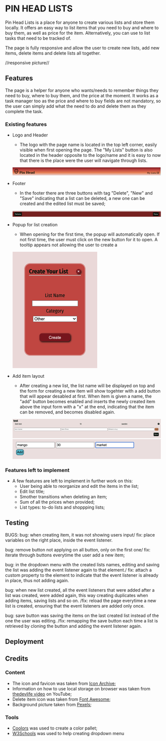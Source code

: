 # PIN HEAD LISTS

Pin Head Lists is a place for anyone to create various lists and store them locally. It offers an easy way to list items that you need to buy and where to buy them, as well as price for the item. Alternatively, you can use to list tasks that need to be tracked of. 

The page is fully responsive and allow the user to create new lists, add new items, delete items and delete lists all together.

//responsive picture//

## Features

The page is a helper for anyone who wants/needs to remember things they need to buy, where to buy them, and the price at the moment. It works as a task manager too as the price and where to buy fields are not mandatory, so the user can simply add what the need to do and delete them as they complete the task.

### Existing features

+ Logo and Header
    + The logo with the page name is located in the top left corner, easily visible when first opening the page. The "My Lists" button is also located in the header opposite to the logo/name and it is easy to now that there is the place were the user will navigate through lists.

    ![Page's header](assets/readme-images/header.png)

+ Footer
    + In the footer there are three buttons with tag "Delete", "New" and "Save" indicating that a list can be deleted, a new one can be created and the edited list must be saved;

    ![Page's footer with delete and new button](assets/readme-images/footer.png)

+ Popup for list creation
    + When opening for the first time, the popup will automatically open. If not first time, the user must click on the new button for it to open. A tooltip appears not allowing the user to create a 

    ![Create new list popup](assets/readme-images/popup.png)

+ Add item layout
    + After creating a new list, the list name will be displayed on top and the form for creating a new item will show togehter with a add button that will appear desabled at first. When item is given a name, the "add" button becomes enabled and inserts the newly created item above the input form with a "x" at the end, indicating that the item can be removed, and becomes disabled again.

    ![Test list title, add item form, add button disabled](assets/readme-images/body-title-buttons.png)
    ![Add button enabled](assets/readme-images/add-button-enabled.png)

### Features left to implement

+ A few features are left to implement in further work on this:
    + User being able to reorganize and edit the items in the list;
    + Edit list title;
    + Smother transitions when deleting an item;
    + Sum of all the prices when provided;
    + List types: to-do lists and shoppping lists;


## Testing

BUGS:
bug: when creating item, it was not showing users input/ fix: place variables on the right place, inside the event listener.

bug: remove button not applying on all button, only on the first one/ fix: iterate through buttons everytime the user add a new item;

bug: in the dropdown menu with the created lists names, editing and saving the list was adding the event listener again to that element./ fix: attach a custom property to the element to indicate that the event listener is already in place, thus not adding again.

bug: when new list created, all the event listeners that were added after a list was created, were added again, this way creating duplicates when adding items, saving lists and so on. /fix: reload the page everytime a new list is created, ensuring that the event listeners are added only once.

bug: save button was saving the items on the last created list instead of the one the user was editing. /fix: remapping the save button each time a list is retrieved by cloning the button and adding the event listener again.


## Deployment

## Credits
### Content

+ The icon and favicon was taken from [Icon Archive](https://www.iconarchive.com/);
+ Information on how to use local storage on browser was taken from [thedevlife video](https://www.youtube.com/watch?v=xGvhj-f6IgQ&ab_channel=thedevlife) on YouTube;
+ Delete item icon was taken from [Font Awesome](https://fontawesome.com/);
+ Background picture taken from [Pexels](https://www.pexels.com/);


### Tools
+ [Coolors](https://coolors.co/) was used to create a color pallet;
+ [W3Schools](https://www.w3schools.com/) was used to help creating dropdown menu


